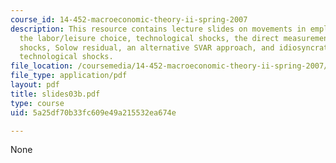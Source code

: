 ```yaml
---
course_id: 14-452-macroeconomic-theory-ii-spring-2007
description: This resource contains lecture slides on movements in employment and
  the labor/leisure choice, technological shocks, the direct measurement of technological
  shocks, Solow residual, an alternative SVAR approach, and idiosyncratic versus aggregate
  technological shocks.
file_location: /coursemedia/14-452-macroeconomic-theory-ii-spring-2007/5a25df70b33fc609e49a215532ea674e_slides03b.pdf
file_type: application/pdf
layout: pdf
title: slides03b.pdf
type: course
uid: 5a25df70b33fc609e49a215532ea674e

---
```

None